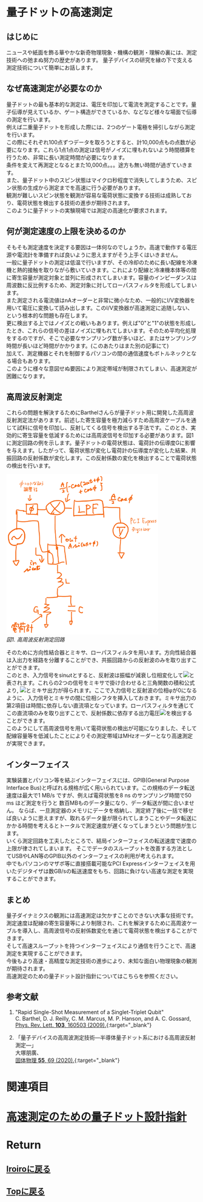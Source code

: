 # 量子ドットの高速測定
## はじめに
ニュースや紙面を飾る華やかな新奇物理現象・機構の観測・理解の裏には、測定技術への弛まぬ努力の歴史があります。
量子デバイスの研究を縁の下で支える測定技術について簡単にお話します。

## なぜ高速測定が必要なのか
量子ドットの最も基本的な測定は、電圧を印加して電流を測定することです。量子伝導が見えているか、ゲート構造ができているか、などなど様々な場面で伝導の測定を行います。<br>
例えば二重量子ドットを形成した際には、2つのゲート電極を掃引しながら測定を行います。<br>
この際にそれぞれ100点ずつデータを取ろうとすると、計10,000点もの点数が必要になります。これら1点1点の測定は信号がノイズに埋もれないよう時間積算を行うため、非常に長い測定時間が必要になります。<br>
条件を変えて再測定となるとまた10,000点。。。途方も無い時間が過ぎていきます。<br>
また、量子ドット中のスピン状態はマイクロ秒程度で消失してしまうため、スピン状態の生成から測定までを高速に行う必要があります。<br>
観測が難しいスピン状態を観測が容易な電荷状態に変換する技術は成熟しており、電荷状態を検出する技術の進歩が期待されます。<br>
このように量子ドットの実験現場では測定の高速化が要求されます。<br>

## 何が測定速度の上限を決めるのか
そもそも測定速度を決定する要因は一体何なのでしょうか。高速で動作する電圧源や電流計を準備すれば良いように思えますがそう上手くはいきません。<br>
一般に量子ドットの測定は低温で行いますが、その冷却のために長い配線を冷凍機と熱的接触を取りながら敷いていきます。これにより配線と冷凍機本体等の間に寄生容量が測定対象と並列に形成されてしまいます。容量のインピーダンスは周波数に反比例するため、測定対象に対してローパスフィルタを形成してしまいます。<br>
また測定される電流値はnAオーダーと非常に微小なため、一般的にI/V変換器を用いて電圧に変換して読み出します。このI/V変換器が高速測定に追随しない、という根本的な問題も存在します。<br>
更に検出する上ではノイズとの戦いもあります。例えば"0"と"1"の状態を形成したとき、これらの信号の差はノイズに埋もれてしまいます。そのため平均化処理をするのですが、そこで必要なサンプリング数が多いほど、またはサンプリング時間が長いほど時間がかかります。(このあたりはまた別の記事にて)<br>
加えて、測定機器とそれを制御するパソコンの間の通信速度もボトルネックとなる場合もあります。<br>
このように様々な意図せぬ要因により測定帯域が制限されてしまい、高速測定が困難になります。<br>

## 高周波反射測定
これらの問題を解決するためにBarthelさんらが量子ドット用に開発した高周波反射測定法があります。前述した寄生容量を極力減らすため高周波ケーブルを通じて試料に信号を印加し、反射してくる信号を検出する手法です。このとき、実効的に寄生容量を低減するためには高周波信号を印加する必要があります。図1に測定回路の例を示します。量子ドットの電荷状態は、電荷計の伝導度Gに影響を与えます。したがって、電荷状態が変化し電荷計の伝導度が変化した結果、共振回路の反射係数が変化します。この反射係数の変化を検出することで電荷状態の検出を行います。<br>
<p>
<img src="./circuit_v2.png" width="400px" title="circuit"><br>
<em>図1. 高周波反射測定回路</em>
</p>
そのために方向性結合器とミキサ、ローパスフィルタを用います。方向性結合器は入出力を経路を分離することができ、共振回路からの反射波のみを取り出すことができます。<br>
このとき、入力信号をsinωtとすると、反射波は振幅が減衰し位相変化して<img src="https://latex.codecogs.com/gif.latex?\inline&space;\bg_black&space;\fn_cs&space;{\color{Green}&space;A\sin(\omega&space;t&plus;\phi)}"/>と表されます。これらの2つの信号をミキサで掛け合わせると三角関数の積和公式より, <img src="https://latex.codecogs.com/gif.latex?\inline&space;\bg_black&space;\fn_cs&space;{\color{Green}&space;\frac{A}{2}(-\cos(2\omega&space;t&plus;\phi)&plus;cos(\phi))}"/>とミキサ出力が得られます。ここで入力信号と反射波の位相φが0になるように、入力信号とミキサの間に位相シフタを挿入しておきます。ミキサ出力の第2項目は時間に依存しない直流項となっています。ローパスフィルタを通じてこの直流項のみを取り出すことで、反射係数に依存する出力電圧<img src="https://latex.codecogs.com/gif.latex?\inline&space;\bg_black&space;\fn_cs&space;{\color{Green}&space;\frac{A}{2}}"/>を検出することができます。<br>
このようにして高周波信号を用いて電荷状態の検出が可能になりました、そして配線容量等を低減したことによりその測定帯域はMHzオーダーとなり高速測定が実現できます。<br>

## インターフェイス
実験装置とパソコン等を結ぶインターフェイスには、GPIB(General Purpose Interface Bus)と呼ばれる規格が広く用いられています。この規格のデータ転送速度は最大で1 MB/s ですが、例えば電荷状態を8 ns のサンプリング時間で50 ms ほど測定を行うと 数百MBものデータ量になり、データ転送が間に合いません。
ならば、一旦測定器のメモリにデータを格納し、測定終了後に一括で移せば良いように思えますが、取れるデータ量が限られてしまうことやデータ転送にかかる時間を考えるとトータルで測定速度が遅くなってしまうという問題が生じます。<br>
いくら測定回路を工夫したところで、結局インターフェイスの転送速度で速度の上限が律されてしまいます。
そこでデータのスループットを改善する方法としてUSBやLAN等のGPIB以外のインターフェイスの利用が考えられます。<br>
中でもパソコンのマザボ等に直接搭載可能なPCI Expressインターフェイスを用いたデジタイザは数GB/sの転送速度をもち、回路に負けない高速な測定を実現することができます。<br>

## まとめ
量子ダイナミクスの観測には高速測定は欠かすことのできない大事な技術です。<br>
測定速度は配線の寄生容量等により制限され、これを解決するために高周波ケーブルを導入し、高周波信号の反射係数変化を通じて電荷状態を検出することができます。<br>
そして高速スループットを持つインターフェイスにより通信を行うことで、高速測定を実現することができます。<br>
今後もより高速・高精度な測定技術の進歩により、未知な面白い物理現象の観測が期待されます。<br>
高速測定のための量子ドット設計指針についてはこちらを参照ください。<br>

## 参考文献
1. "Rapid Single-Shot Measurement of a Singlet-Triplet Qubit"<br>
C. Barthel, D. J. Reilly, C. M. Marcus, M. P. Hanson, and A. C. Gossard,<br>
[Phys. Rev. Lett. **103**, 160503 (2009).](https://journals.aps.org/prl/abstract/10.1103/PhysRevLett.103.160503){:target="_blank"}<br>

1. 「量子デバイスの高周波測定技術―半導体量子ドット系における高周波反射測定―」<br>
大塚朋廣、<br>
[固体物理 **55**, 69 (2020).](https://www.agne.co.jp/kotaibutsuri/kota1055.htm){:target="_blank"}<br>

# 関連項目
# [高速測定のための量子ドット設計指針](./design.md)

# Return
## [Iroiroに戻る](../iroiro.md)
## [Topに戻る](https://motoyashinozaki.github.io/minidora/)